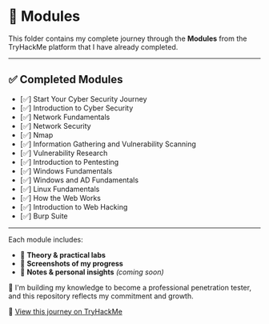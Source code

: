 # 📁 Modules

This folder contains my complete journey through the **Modules** from the TryHackMe platform that I have already completed.

---

## ✅ Completed Modules

- [✅] Start Your Cyber Security Journey  
- [✅] Introduction to Cyber Security  
- [✅] Network Fundamentals  
- [✅] Network Security  
- [✅] Nmap  
- [✅] Information Gathering and Vulnerability Scanning  
- [✅] Vulnerability Research  
- [✅] Introduction to Pentesting  
- [✅] Windows Fundamentals  
- [✅] Windows and AD Fundamentals  
- [✅] Linux Fundamentals  
- [✅] How the Web Works  
- [✅] Introduction to Web Hacking  
- [✅] Burp Suite  

---

Each module includes:
- 🧠 **Theory & practical labs**
- 📸 **Screenshots of my progress**
- 📝 **Notes & personal insights** *(coming soon)*

🚀 I'm building my knowledge to become a professional penetration tester, and this repository reflects my commitment and growth.

🔗 [View this journey on TryHackMe](https://tryhackme.com)

